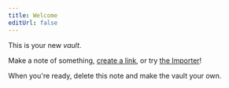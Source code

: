 ```yaml
---
title: Welcome
editUrl: false
---
```


This is your new *vault*.

Make a note of something, [create a link](/web-development/create-a-link), or try [the Importer](https://help.obsidian.md/Plugins/Importer)!

When you're ready, delete this note and make the vault your own.
